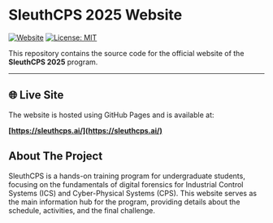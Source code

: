# SleuthCPS 2025 Website

[![Website](https://img.shields.io/badge/Website-Live-blue?style=for-the-badge&logo=github)](https://sleuthcps.github.io/)
[![License: MIT](https://img.shields.io/badge/License-MIT-yellow.svg?style=for-the-badge)](https://opensource.org/licenses/MIT)

This repository contains the source code for the official website of the **SleuthCPS 2025** program.

---

## 🌐 Live Site

The website is hosted using GitHub Pages and is available at:

**[https://sleuthcps.ai/](https://sleuthcps.ai/)**

## About The Project

SleuthCPS is a hands-on training program for undergraduate students, focusing on the fundamentals of digital forensics for Industrial Control Systems (ICS) and Cyber-Physical Systems (CPS). This website serves as the main information hub for the program, providing details about the schedule, activities, and the final challenge.
